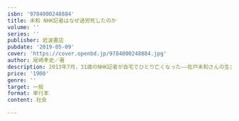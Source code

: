 ```yaml
---
isbn: '9784000248884'
title: 未和 NHK記者はなぜ過労死したのか
volume: ''
series: ''
publisher: 岩波書店
pubdate: '2019-05-09'
cover: 'https://cover.openbd.jp/9784000248884.jpg'
author: 尾崎孝史／著
description: 2013年7月，31歳のNHK記者が自宅でひとり亡くなった――佐戸未和さんの生きた証と巨大メディアの人間模様
price: '1900'
genre: ''
target: 一般
format: 単行本
content: 社会

---
```

